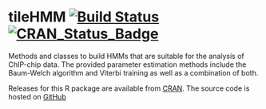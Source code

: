 # tileHMM [![Build Status](https://travis-ci.org/humburg/tileHMM.svg?branch=master)](https://travis-ci.org/humburg/tileHMM) [![CRAN_Status_Badge](http://www.r-pkg.org/badges/version/tileHMM)](http://cran.r-project.org/web/packages/tileHMM)
Methods and classes to build HMMs that are suitable for the analysis of ChIP-chip data. The provided parameter estimation methods include the Baum-Welch algorithm and Viterbi training as well as a combination of both.

Releases for this R package are available from [CRAN](http://cran.r-project.org/web/packages/tileHMM/index.html). The source code is hosted on [GitHub](https://github.com/humburg/tileHMM/)
